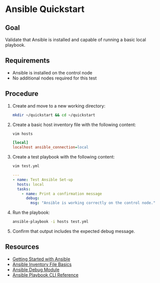 # Ansible Quickstart

## Goal

Validate that Ansible is installed and capable of running a basic local playbook.

## Requirements

- Ansible is installed on the control node
- No additional nodes required for this test

## Procedure

1. Create and move to a new working directory:
    ```bash
    mkdir ~/quickstart && cd ~/quickstart
    ```

1. Create a basic host inventory file with the following content:
    ```bash
    vim hosts
    ```
    ```ini
    [local]
    localhost ansible_connection=local
    ```

2. Create a test playbook with the following content:
    ```bash
    vim test.yml
    ```
    ```yaml
    ---
    - name: Test Ansible Set-up
      hosts: local
      tasks:
        - name: Print a confirmation message
          debug:
            msg: "Ansible is working correctly on the control node."
    ```

3. Run the playbook:

    ```bash
    ansible-playbook -i hosts test.yml
    ```

4. Confirm that output includes the expected debug message.

## Resources

- [Getting Started with Ansible](https://docs.ansible.com/ansible/latest/getting_started/index.html)
- [Ansible Inventory File Basics](https://docs.ansible.com/ansible/latest/inventory_guide/intro_inventory.html)
- [Ansible Debug Module](https://docs.ansible.com/ansible/latest/collections/ansible/builtin/debug_module.html)
- [Ansible Playbook CLI Reference](https://docs.ansible.com/ansible/latest/cli/ansible-playbook.html)

